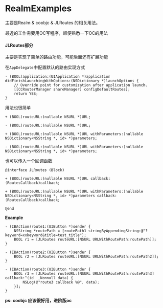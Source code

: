 # RealmExamples

主要是Realm & coobjc & JLRoutes 的相关用法。

最近的工作需要用OC写程序，顺便熟悉一下OC的用法


#### JLRoutes部分

主要是实现了简单的路由功能，可能后面还有扩展功能

在`AppDelegate`中配置默认的路由实现方式
```objc
- (BOOL)application:(UIApplication *)application didFinishLaunchingWithOptions:(NSDictionary *)launchOptions {
    // Override point for customization after application launch.
    [[CCRouterManager shareManager] configDefaultRoutes];
    return YES;
}
```

用法也很简单
```objc
+ (BOOL)routeURL:(nullable NSURL *)URL;

- (BOOL)routeURL:(nullable NSURL *)URL;

+ (BOOL)routeURL:(nullable NSURL *)URL withParameters:(nullable NSDictionary<NSString *, id> *)parameters;

- (BOOL)routeURL:(nullable NSURL *)URL withParameters:(nullable NSDictionary<NSString *, id> *)parameters;
```

也可以传入一个回调函数

```objc
@interface JLRoutes (Block)

+ (BOOL)routeURL:(nullable NSURL *)URL callback:(RoutesCallback)callback;

+ (BOOL)routeURL:(nullable NSURL *)URL withParameters:(nullable NSDictionary<NSString *, id> *)parameters callback:(RoutesCallback)callback;

@end
```

**Example**
```objc
- (IBAction)route1:(UIButton *)sender {
    NSString *routePath = [routePath1 stringByAppendingString:@"?keyword=xxkeyword&title=test_title"];
    BOOL r1 = [JLRoutes routeURL:[NSURL URLWithRoutePath:routePath]];
}

- (IBAction)route2:(UIButton *)sender {
    BOOL r2 = [JLRoutes routeURL:[NSURL URLWithRoutePath:routePath2]];
}

- (IBAction)route3:(UIButton *)sender {
    BOOL r3 = [JLRoutes routeURL:[NSURL URLWithRoutePath:routePath3] callback:^(id  _Nonnull data) {
        NSLog(@"route3 callback %@", data);
    }];
}

```





**ps: coobjc 应该很好用，进阶版oc**
